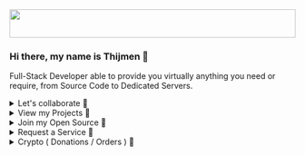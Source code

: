 <img src="https://i.imgur.com/Xt4TDXF.jpg" height="50" width="100%" />

### Hi there, my name is Thijmen 👋
Full-Stack Developer able to provide you virtually anything you need or require, from Source Code to Dedicated Servers.
<details>
  <summary>Let's collaborate 👏</summary>
  
  - **Message me on Discord or via Email if you wish to work together on any project.**
    - ThijmenGThN#2684
    - ThijmenHeuvelink.GThN@pm.me
</details>
<details>
  <summary>View my Projects 🔭</summary>
  
  - **Client Projects**
    - [EasyEco - NodeJS Discord Bot](https://github.com/ThijmenGThN/EasyEco)
  - **Personal Projects**
    - [KatyushaBot - NodeJS Discord Bot](https://github.com/ThijmenGThN/KatyushaBot)
  - **Open Source**
    - [PCMT - Personal Client Management Tool](https://github.com/ThijmenGThN/PCMT)
    - [GOS - Web Based Operating System](https://github.com/ThijmenGThN/GOS)
</details>
<details>
  <summary>Join my Open Source 🔎</summary>
  
  - **PCMT**
    - [PCMT - Personal Client Management Tool](https://github.com/ThijmenGThN/PCMT)
    - [View Releases](https://github.com/ThijmenGThN/PCMT/releases)
  - **GOS**
    - [GOS - Web Based Operating System](https://github.com/ThijmenGThN/GOS)
    - [View Releases](https://github.com/ThijmenGThN/GOS/releases)
</details>
<details>
  <summary>Request a Service 📌</summary>
  
  - **Discord Bot**
    - Small to normal sized starting at $10, 3 months of hosting included.
    - Large with maintenance starting at $15, hosting while maintenance lasts.
  - **Web Development**
    - Standalone website with hosting for 3 months starting at $10.
    - NodeJS intergrated website with maintenance, hosting while maintenance lasts. Starting at $15.
  - **Other Projects**
    - Contact me to estimate a price point regarding your query.
  <details>
    <summary>Order a Service now 🌿</summary>
    Message me on Discord or via Email if you wish to place an order.
  
    Discord: ThijmenGThN#2684
    Email: ThijmenHeuvelink.GThN@pm.me
  </details>
</details>
<details>
  <summary>Crypto ( Donations / Orders ) 🍫</summary>

  - <img src="https://www.exodus.io/img/logos/USDT.svg" width="20" /> **Tether**

    - Tether USD - **0xDd8B9E8f0e0f1883FAA452E13877F8235daaB099**

  - <img src="https://www.exodus.io/img/logos/DASH.svg" width="20" /> **Dash**

    - Dash - **XiNkzXw3yZTT8GgR3hwuMC6ZjgfQjnXYZp**

  - <img src="https://www.exodus.io/img/logos/BTC.svg" width="20" /> **Bitcoin**

    - Bitcoin - **bc1qskjw7fjyqyhqrmhymnhaplaw9feawa6xks7mdh**

    - Bitcoin Cash - **qpj6mfh74syyzz0s0lvzw9d5ctj6cgpassd22zjs5k**

    - Bitcoin Gold - **GN7YbAQzF4sotAniNReXG5BDXTHK9ChAW8**

  - <img src="https://www.exodus.io/img/logos/ETH.svg" width="20" /> **Ethereum**

    - Ethereum - **0xDd8B9E8f0e0f1883FAA452E13877F8235daaB099**

    - Ethereum Classic - **0xC72455992956B26824305afbfd844E710B052d58**

</details>